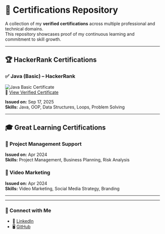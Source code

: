 # 📜 Certifications Repository  

A collection of my **verified certifications** across multiple professional and technical domains.  
This repository showcases proof of my continuous learning and commitment to skill growth.  

---

## 🏆 HackerRank Certifications  

### ✅ Java (Basic) – HackerRank  
![Java Basic Certificate](./java-basic.png)  
🔗 [View Verified Certificate](https://www.hackerrank.com/certificates/5566a0e0346c)  

**Issued on:** Sep 17, 2025  
**Skills:** Java, OOP, Data Structures, Loops, Problem Solving  

---

## 🎓 Great Learning Certifications  

### 📌 Project Management Support  
  
**Issued on:** Apr 2024  
**Skills:** Project Management, Business Planning, Risk Analysis  

### 🎥 Video Marketing  

**Issued on:** Apr 2024  
**Skills:** Video Marketing, Social Media Strategy, Branding  

---


---

### 🔗 Connect with Me  
- 💼 [LinkedIn](www.linkedin.com/in/md-siam-hossain)  
- 🖥️ [GitHub](https://github.com/SiamBytes)  
